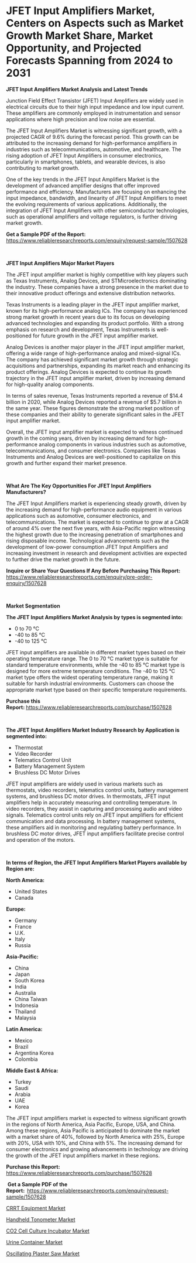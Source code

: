 <p><h1>JFET Input Amplifiers Market, Centers on Aspects such as Market Growth Market Share, Market Opportunity, and Projected Forecasts Spanning from 2024 to 2031</h1></p><p><strong>JFET Input Amplifiers Market Analysis and Latest Trends</strong></p>
<p><p>Junction Field Effect Transistor (JFET) Input Amplifiers are widely used in electrical circuits due to their high input impedance and low input current. These amplifiers are commonly employed in instrumentation and sensor applications where high precision and low noise are essential.</p><p>The JFET Input Amplifiers Market is witnessing significant growth, with a projected CAGR of 9.6% during the forecast period. This growth can be attributed to the increasing demand for high-performance amplifiers in industries such as telecommunications, automotive, and healthcare. The rising adoption of JFET Input Amplifiers in consumer electronics, particularly in smartphones, tablets, and wearable devices, is also contributing to market growth.</p><p>One of the key trends in the JFET Input Amplifiers Market is the development of advanced amplifier designs that offer improved performance and efficiency. Manufacturers are focusing on enhancing the input impedance, bandwidth, and linearity of JFET Input Amplifiers to meet the evolving requirements of various applications. Additionally, the integration of JFET Input Amplifiers with other semiconductor technologies, such as operational amplifiers and voltage regulators, is further driving market growth.</p></p>
<p><strong>Get a Sample PDF of the Report:&nbsp;</strong> <a href="https://www.reliableresearchreports.com/enquiry/request-sample/1507628">https://www.reliableresearchreports.com/enquiry/request-sample/1507628</a></p>
<p>&nbsp;</p>
<p><strong>JFET Input Amplifiers Major Market Players</strong></p>
<p><p>The JFET input amplifier market is highly competitive with key players such as Texas Instruments, Analog Devices, and STMicroelectronics dominating the industry. These companies have a strong presence in the market due to their innovative product offerings and extensive distribution networks.</p><p>Texas Instruments is a leading player in the JFET input amplifier market, known for its high-performance analog ICs. The company has experienced strong market growth in recent years due to its focus on developing advanced technologies and expanding its product portfolio. With a strong emphasis on research and development, Texas Instruments is well-positioned for future growth in the JFET input amplifier market.</p><p>Analog Devices is another major player in the JFET input amplifier market, offering a wide range of high-performance analog and mixed-signal ICs. The company has achieved significant market growth through strategic acquisitions and partnerships, expanding its market reach and enhancing its product offerings. Analog Devices is expected to continue its growth trajectory in the JFET input amplifier market, driven by increasing demand for high-quality analog components.</p><p>In terms of sales revenue, Texas Instruments reported a revenue of $14.4 billion in 2020, while Analog Devices reported a revenue of $5.7 billion in the same year. These figures demonstrate the strong market position of these companies and their ability to generate significant sales in the JFET input amplifier market.</p><p>Overall, the JFET input amplifier market is expected to witness continued growth in the coming years, driven by increasing demand for high-performance analog components in various industries such as automotive, telecommunications, and consumer electronics. Companies like Texas Instruments and Analog Devices are well-positioned to capitalize on this growth and further expand their market presence.</p></p>
<p>&nbsp;</p>
<p><strong>What Are The Key Opportunities For JFET Input Amplifiers Manufacturers?</strong></p>
<p><p>The JFET Input Amplifiers market is experiencing steady growth, driven by the increasing demand for high-performance audio equipment in various applications such as automotive, consumer electronics, and telecommunications. The market is expected to continue to grow at a CAGR of around 4% over the next five years, with Asia-Pacific region witnessing the highest growth due to the increasing penetration of smartphones and rising disposable income. Technological advancements such as the development of low-power consumption JFET Input Amplifiers and increasing investment in research and development activities are expected to further drive the market growth in the future.</p></p>
<p><strong>Inquire or Share Your Questions If Any Before Purchasing This Report:</strong> <a href="https://www.reliableresearchreports.com/enquiry/pre-order-enquiry/1507628">https://www.reliableresearchreports.com/enquiry/pre-order-enquiry/1507628</a></p>
<p>&nbsp;</p>
<p><strong>Market Segmentation</strong></p>
<p><strong>The JFET Input Amplifiers Market Analysis by types is segmented into:</strong></p>
<p><ul><li>0 to 70 °C</li><li>-40 to 85 °C </li><li>-40 to 125 °C </li></ul></p>
<p><p>JFET input amplifiers are available in different market types based on their operating temperature range. The 0 to 70 °C market type is suitable for standard temperature environments, while the -40 to 85 °C market type is designed for more extreme temperature conditions. The -40 to 125 °C market type offers the widest operating temperature range, making it suitable for harsh industrial environments. Customers can choose the appropriate market type based on their specific temperature requirements.</p></p>
<p><strong>Purchase this Report:&nbsp;</strong><a href="https://www.reliableresearchreports.com/purchase/1507628">https://www.reliableresearchreports.com/purchase/1507628</a></p>
<p>&nbsp;</p>
<p><strong>The JFET Input Amplifiers Market Industry Research by Application is segmented into:</strong></p>
<p><ul><li>Thermostat</li><li>Video Recorder</li><li>Telematics Control Unit</li><li>Battery Management System</li><li>Brushless DC Motor Drives</li></ul></p>
<p><p>JFET input amplifiers are widely used in various markets such as thermostats, video recorders, telematics control units, battery management systems, and brushless DC motor drives. In thermostats, JFET input amplifiers help in accurately measuring and controlling temperature. In video recorders, they assist in capturing and processing audio and video signals. Telematics control units rely on JFET input amplifiers for efficient communication and data processing. In battery management systems, these amplifiers aid in monitoring and regulating battery performance. In brushless DC motor drives, JFET input amplifiers facilitate precise control and operation of the motors.</p></p>
<p>&nbsp;</p>
<p><strong>In terms of Region, the JFET Input Amplifiers Market Players available by Region are:</strong></p>
<p>
    <p> <strong> North America: </strong>
        <ul>
            <li>United States</li>
            <li>Canada</li>
        </ul>
        </p> 
    <p> <strong> Europe: </strong>
        <ul>
            <li>Germany</li>
            <li>France</li>
            <li>U.K.</li>
            <li>Italy</li>
            <li>Russia</li>
        </ul>
        </p> 
    <p> <strong> Asia-Pacific: </strong>
        <ul>
            <li>China</li>
            <li>Japan</li>
            <li>South Korea</li>
            <li>India</li>
            <li>Australia</li>
            <li>China Taiwan</li>
            <li>Indonesia</li>
            <li>Thailand</li>
            <li>Malaysia</li>
        </ul>
        </p> 
    <p> <strong> Latin America: </strong>
        <ul>
            <li>Mexico</li>
            <li>Brazil</li>
            <li>Argentina Korea</li>
            <li>Colombia</li>
        </ul>
        </p> 
    <p> <strong> Middle East & Africa: </strong>
        <ul>
            <li>Turkey</li>
            <li>Saudi</li>
            <li>Arabia</li>
            <li>UAE</li>
            <li>Korea</li>
        </ul>
    </p>
    </p>
<p><p>The JFET input amplifiers market is expected to witness significant growth in the regions of North America, Asia Pacific, Europe, USA, and China. Among these regions, Asia Pacific is anticipated to dominate the market with a market share of 40%, followed by North America with 25%, Europe with 20%, USA with 10%, and China with 5%. The increasing demand for consumer electronics and growing advancements in technology are driving the growth of the JFET input amplifiers market in these regions.</p></p>
<p><strong>Purchase this Report: </strong><a href="https://www.reliableresearchreports.com/purchase/1507628">https://www.reliableresearchreports.com/purchase/1507628</a></p>
<p>&nbsp;<strong>Get a Sample PDF of the Report:&nbsp;&nbsp;</strong><a href="https://www.reliableresearchreports.com/enquiry/request-sample/1507628">https://www.reliableresearchreports.com/enquiry/request-sample/1507628</a></p>
<p><strong></strong></p>
<p><p><a href="https://medium.com/@laurynframi1907/crrt-equipment-market-comprehensive-assessment-by-type-application-and-geography-3d53ae452561">CRRT Equipment Market</a></p><p><a href="https://medium.com/@laurynframi1907/handheld-tonometer-market-the-key-to-successful-business-strategy-forecast-till-2031-bb9683d448bd">Handheld Tonometer Market</a></p><p><a href="https://medium.com/@laurynframi1907/co2-cell-culture-incubator-market-size-cagr-trends-2024-2030-3e6243d3f783">CO2 Cell Culture Incubator Market</a></p><p><a href="https://medium.com/@laurynframi1907/urine-container-market-size-and-market-trends-complete-industry-overview-2024-to-2031-f658f4ad6361">Urine Container Market</a></p><p><a href="https://medium.com/@laurynframi1907/oscillating-plaster-saw-market-trends-and-market-analysis-forecasted-for-period-2024-2031-c0c2b2cb03ef">Oscillating Plaster Saw Market</a></p></p>